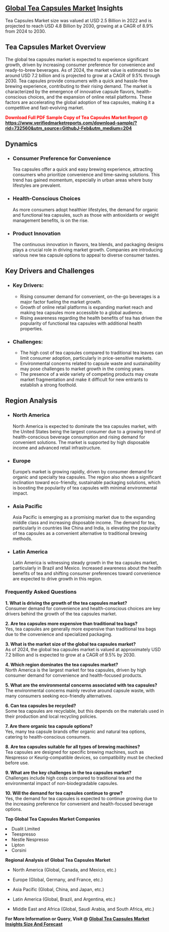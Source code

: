 <h2><a href="https://www.verifiedmarketreports.com/download-sample/?rid=732560&amp;utm_source=GithubJ&amp;utm_medium=204" target="_blank">Global Tea Capsules Market</a> Insights</h2><p>Tea Capsules Market size was valued at USD 2.5 Billion in 2022 and is projected to reach USD 4.8 Billion by 2030, growing at a CAGR of 8.9% from 2024 to 2030.</p><p> <h2>Tea Capsules Market Overview</h2> <p>The global tea capsules market is expected to experience significant growth, driven by increasing consumer preference for convenience and ready-to-brew beverages. As of 2024, the market value is estimated to be around USD 7.2 billion and is projected to grow at a CAGR of 9.5% through 2030. Tea capsules provide consumers with a quick and hassle-free brewing experience, contributing to their rising demand. The market is characterized by the emergence of innovative capsule flavors, health-conscious choices, and the expansion of online retail platforms. These factors are accelerating the global adoption of tea capsules, making it a competitive and fast-evolving market.</p> <p><strong><p><span class=""><span style="color: #ff0000;"><strong>Download Full PDF Sample Copy of Tea Capsules Market Report</strong> @ </span><a href="https://www.verifiedmarketreports.com/download-sample/?rid=732560&amp;utm_source=GithubJ-Feb&amp;utm_medium=204" target="_blank">https://www.verifiedmarketreports.com/download-sample/?rid=732560&amp;utm_source=GithubJ-Feb&amp;utm_medium=204</a></span></p></strong></p> <h2>Dynamics</h2> <ul> <li><h3>Consumer Preference for Convenience</h3> Tea capsules offer a quick and easy brewing experience, attracting consumers who prioritize convenience and time-saving solutions. This trend has gained momentum, especially in urban areas where busy lifestyles are prevalent.</li> <li><h3>Health-Conscious Choices</h3> As more consumers adopt healthier lifestyles, the demand for organic and functional tea capsules, such as those with antioxidants or weight management benefits, is on the rise.</li> <li><h3>Product Innovation</h3> The continuous innovation in flavors, tea blends, and packaging designs plays a crucial role in driving market growth. Companies are introducing various new tea capsule options to appeal to diverse consumer tastes.</li> </ul> <h2>Key Drivers and Challenges</h2> <ul> <li><h3>Key Drivers:</h3> <ul> <li>Rising consumer demand for convenient, on-the-go beverages is a major factor fueling the market growth.</li> <li>Growth of online retail platforms is expanding market reach and making tea capsules more accessible to a global audience.</li> <li>Rising awareness regarding the health benefits of tea has driven the popularity of functional tea capsules with additional health properties.</li> </ul> </li> <li><h3>Challenges:</h3> <ul> <li>The high cost of tea capsules compared to traditional tea leaves can limit consumer adoption, particularly in price-sensitive markets.</li> <li>Environmental concerns related to capsule waste and sustainability may pose challenges to market growth in the coming years.</li> <li>The presence of a wide variety of competing products may create market fragmentation and make it difficult for new entrants to establish a strong foothold.</li> </ul> </li> </ul> <h2>Region Analysis</h2> <ul> <li><h3>North America</h3> North America is expected to dominate the tea capsules market, with the United States being the largest consumer due to a growing trend of health-conscious beverage consumption and rising demand for convenient solutions. The market is supported by high disposable income and advanced retail infrastructure.</li> <li><h3>Europe</h3> Europe’s market is growing rapidly, driven by consumer demand for organic and specialty tea capsules. The region also shows a significant inclination toward eco-friendly, sustainable packaging solutions, which is boosting the popularity of tea capsules with minimal environmental impact.</li> <li><h3>Asia Pacific</h3> Asia Pacific is emerging as a promising market due to the expanding middle class and increasing disposable income. The demand for tea, particularly in countries like China and India, is elevating the popularity of tea capsules as a convenient alternative to traditional brewing methods.</li> <li><h3>Latin America</h3> Latin America is witnessing steady growth in the tea capsules market, particularly in Brazil and Mexico. Increased awareness about the health benefits of tea and shifting consumer preferences toward convenience are expected to drive growth in this region.</li> </ul> <h3>Frequently Asked Questions</h3> <p><strong>1. What is driving the growth of the tea capsules market?</strong><br> Consumer demand for convenience and health-conscious choices are key drivers behind the growth of the tea capsules market.</p> <p><strong>2. Are tea capsules more expensive than traditional tea bags?</strong><br> Yes, tea capsules are generally more expensive than traditional tea bags due to the convenience and specialized packaging.</p> <p><strong>3. What is the market size of the global tea capsules market?</strong><br> As of 2024, the global tea capsules market is valued at approximately USD 7.2 billion and is expected to grow at a CAGR of 9.5% by 2030.</p> <p><strong>4. Which region dominates the tea capsules market?</strong><br> North America is the largest market for tea capsules, driven by high consumer demand for convenience and health-focused products.</p> <p><strong>5. What are the environmental concerns associated with tea capsules?</strong><br> The environmental concerns mainly revolve around capsule waste, with many consumers seeking eco-friendly alternatives.</p> <p><strong>6. Can tea capsules be recycled?</strong><br> Some tea capsules are recyclable, but this depends on the materials used in their production and local recycling policies.</p> <p><strong>7. Are there organic tea capsule options?</strong><br> Yes, many tea capsule brands offer organic and natural tea options, catering to health-conscious consumers.</p> <p><strong>8. Are tea capsules suitable for all types of brewing machines?</strong><br> Tea capsules are designed for specific brewing machines, such as Nespresso or Keurig-compatible devices, so compatibility must be checked before use.</p> <p><strong>9. What are the key challenges in the tea capsules market?</strong><br> Challenges include high costs compared to traditional tea and the environmental impact of non-biodegradable capsules.</p> <p><strong>10. Will the demand for tea capsules continue to grow?</strong><br> Yes, the demand for tea capsules is expected to continue growing due to the increasing preference for convenient and health-focused beverage options.</p> </p><p><strong>Top Global Tea Capsules Market Companies</strong></p><div data-test-id=""><p><li>Dualit Limited</li><li> Teespresso</li><li> Nestle Nespresso</li><li> Lipton</li><li> Corsini</li></p><div><strong>Regional Analysis of&nbsp;Global Tea Capsules Market</strong></div><ul><li dir="ltr"><p dir="ltr">North America&nbsp;(Global, Canada, and Mexico, etc.)</p></li><li dir="ltr"><p dir="ltr">Europe (Global, Germany, and France, etc.)</p></li><li dir="ltr"><p dir="ltr">Asia Pacific&nbsp;(Global, China, and Japan, etc.)</p></li><li dir="ltr"><p dir="ltr">Latin America&nbsp;(Global, Brazil, and Argentina, etc.)</p></li><li dir="ltr">Middle East and Africa&nbsp;(Global, Saudi Arabia, and South Africa, etc.)</li></ul><p><strong>For More Information or Query, Visit @&nbsp;</strong><strong><a href="https://www.verifiedmarketreports.com/product/tea-capsules-market/?utm_source=GithubJ&amp;utm_medium=204" target="_blank">Global Tea Capsules Market Insights Size And Forecast</a></strong></p></div>
